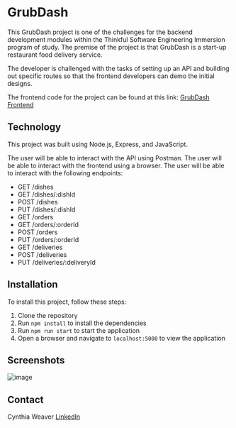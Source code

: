 # GrubDash
This GrubDash project is one of the challenges for the backend development modules within the Thinkful Software Engineering Immersion program of study.  The premise of the project is that GrubDash is a start-up restaurant food delivery service.  

The developer is challenged with the tasks of setting up an API and building out specific routes so that the frontend developers can demo the initial designs.

The frontend code for the project can be found at this link: [GrubDash Frontend](https://github.com/Thinkful-Ed/starter-grub-dash-front-end)

## Technology
This project was built using Node.js, Express, and JavaScript.

The user will be able to interact with the API using Postman.
The user will be able to interact with the frontend using a browser.
The user will be able to interact with the following endpoints:  
* GET /dishes
* GET /dishes/:dishId
* POST /dishes
* PUT /dishes/:dishId
* GET /orders
* GET /orders/:orderId
* POST /orders
* PUT /orders/:orderId
* GET /deliveries
* POST /deliveries
* PUT /deliveries/:deliveryId

## Installation
To install this project, follow these steps:
1. Clone the repository
2. Run `npm install` to install the dependencies
3. Run `npm run start` to start the application
4. Open a browser and navigate to `localhost:5000` to view the application

## Screenshots

![image](https://github.com/CynthiaWeaver-Jeannine/GrubDash/assets/132491873/4964a082-325e-4a30-9386-7d16c46b5297)


## Contact
 Cynthia Weaver [LinkedIn](https://www.linkedin.com/in/cynthiajweaver-dev/)


